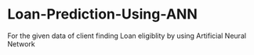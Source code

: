 # Loan-Prediction-Using-ANN
For the given data of client finding Loan eligiblity  by using Artificial Neural Network
